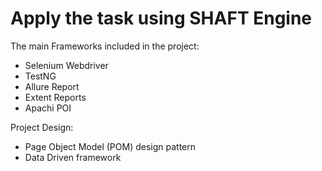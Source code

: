# Apply the task using SHAFT Engine 

The main Frameworks included in the project:
 - Selenium Webdriver
 - TestNG
 - Allure Report
 - Extent Reports
 - Apachi POI
 
Project Design:

  - Page Object Model (POM) design pattern
  - Data Driven framework

